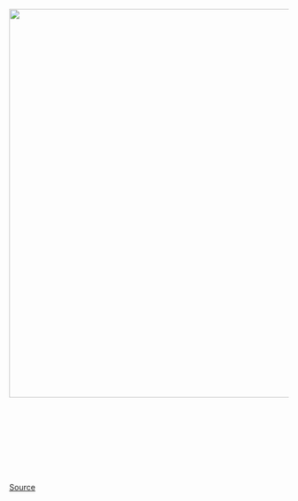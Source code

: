 <img src='https://cdn.vox-cdn.com/thumbor/Qv5P3YP5SGoMJLS1srKn7HNNvZM=/0x0:1920x1080/1200x800/filters:focal(807x387:1113x693)/cdn.vox-cdn.com/uploads/chorus_image/image/66702061/Asparagus_Standup_by_Redep1994.0.jpg' width='700px' /><br/>
<br/><br/><br/><br/><br/><br/><br/><br/><br/>
<a href='https://www.theverge.com/good-deals/2020/4/24/21234324/dreams-ps4-game-lg-v40-phone-unlocked-deal-amazon-best-buy'> Source <a/>